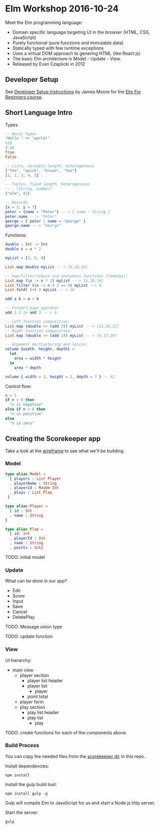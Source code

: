 # Elm Workshop 2016-10-24

Meet the Elm programming language:

* Domain specific language targeting UI in the browser (HTML, CSS, JavaScript)
* Purely functional (pure functions and immutable data)
* Statically typed with few runtime exceptions
* Uses a virtual DOM approach to genering HTML (like React.js)
* The basic Elm architecture is Model - Update - View.
* Released by Evan Czaplicki in 2012

## Developer Setup

See [Developer Setup Instructions](https://github.com/knowthen/elm/blob/master/DEVSETUP.md) by James Moore
for the [Elm For Beginners course](http://courses.knowthen.com/p/elm-for-beginners).

## Short Language Intro

Types

```elm
-- Basic types
"Hello " ++ "world!"
123
3.14
True
False

-- Lists, variable length, heterogeneous
["the", "quick", "brown", "fox"]
[1, 2, 3, 4, 5]

-- Tuples, fixed length, heterogeneous
-- : (String, number)
("elm", 42)

-- Records
{x = 3, y = 7}
peter = {name = "Peter"} -- > { name : String }
peter.name -- > "Peter"
george = { peter | name = "George" }
george.name -- > "George"
```

Functions:

```elm
double : Int -> Int
double x = x * 2

myList = [3, 5, 8]

List.map double myList -- > [6,10,16]

-- map/filter/reduce and anonymous functions (lambdas):
List.map (\n -> n * 2) myList -- > [6,10,16]
List.filter (\n -> n % 2 == 0) myList --> 8
List.foldl (+) 0 myList -- > 16

add a b = a + b

-- Forward pipe operator
add 1 2 |> add 3 -- > 6

-- Left function composition:
List.map (double << (add 3)) myList -- > [12,16,22]
-- Right function composition:
List.map (double >> (add 3)) myList -- > [9,13,19]

-- Argument destructuring and let/in:
volume {width, height, depth} =
  let
    area = width * height
  in
    area * depth

volume { width = 3, height = 2, depth = 7 } -- 42
```

Control flow:

```elm
n = 5
if n < 0 then
  "n is negative"
else if n > 0 then
  "n is positive"
else
  "n is zero"
```

## Creating the Scorekeeper app

Take a look at the [wireframe](scorekeeper-wireframe.png) to see what we'll be building.

### Model


```elm
type alias Model =
  { players : List Player
  , playerName : String
  , playerId : Maybe Int
  , plays : List Play
 }

type alias Player =
  { id : Int
  , name : String
}

type alias Play =
  { id: Int
  , playerId : Int
  , name : String
  , points : Int}
```

TODO: initial model

### Update

What can be done in our app?

* Edit
* Score
* Input
* Save
* Cancel
* DeletePlay

TODO: Message union type

TODO: update function

### View

UI hierarchy:

* main view
  * player section
    * player list header
    * player list
      * player
    * point total
  * player form
  * play section
    * play list header
    * play list
      * play

TODO: create functions for each of the components above

### Build Process

You can copy the needed files from the [scorekeeper dir](https://github.com/peter/learning-elm/tree/master/workshop-2016-10-24/scorekeeper) in this repo.

Install dependencies:

```
npm install
```

Install the gulp build tool:

```
npm install gulp -g
```

Gulp will compile Elm to JavaScript for us and start a Node.js http server.

Start the server:

```
gulp
```
